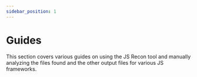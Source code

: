 ```yaml
---
sidebar_position: 1
---
```


# Guides

This section covers various guides on using the JS Recon tool and manually analyzing the files found and the other output files for various JS frameworks.
